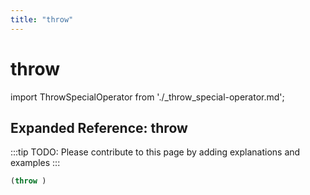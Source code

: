 ```yaml
---
title: "throw"
---
```


# throw

import ThrowSpecialOperator from './_throw_special-operator.md';

<ThrowSpecialOperator />

## Expanded Reference: throw

:::tip
TODO: Please contribute to this page by adding explanations and examples
:::

```lisp
(throw )
```
